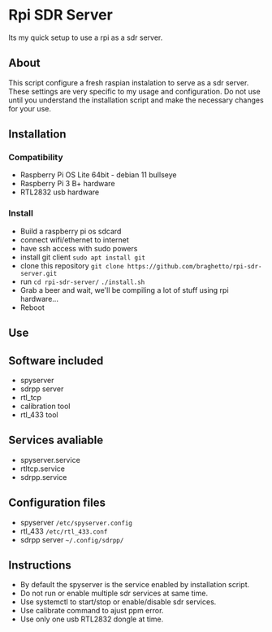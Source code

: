 # Rpi SDR Server

Its my quick setup to use a rpi as a sdr server.


## About

This script configure a fresh raspian instalation to serve as a sdr server.
These settings are very specific to my usage and configuration.
Do not use until you understand the installation script and make the necessary changes for your use.


## Installation

### Compatibility
* Raspberry Pi OS Lite 64bit - debian 11 bullseye
* Raspberry Pi 3 B+ hardware
* RTL2832 usb hardware

### Install
* Build a raspberry pi os sdcard
* connect wifi/ethernet to internet
* have ssh access with sudo powers
* install git client
`sudo apt install git`
* clone this repository
`git clone https://github.com/braghetto/rpi-sdr-server.git`
* run
`cd rpi-sdr-server/`
`./install.sh`
* Grab a beer and wait, we'll be compiling a lot of stuff using rpi hardware...
* Reboot

## Use

## Software included
* spyserver
* sdrpp server
* rtl_tcp
* calibration tool
* rtl_433 tool

## Services avaliable
* spyserver.service
* rtltcp.service
* sdrpp.service

## Configuration files
* spyserver
`/etc/spyserver.config`
* rtl_433
`/etc/rtl_433.conf`
* sdrpp server
`~/.config/sdrpp/`

## Instructions
* By default the spyserver is the service enabled by installation script.
* Do not run or enable multiple sdr services at same time.
* Use systemctl to start/stop or enable/disable sdr services.
* Use calibrate command to ajust ppm error.
* Use only one usb RTL2832 dongle at time.

